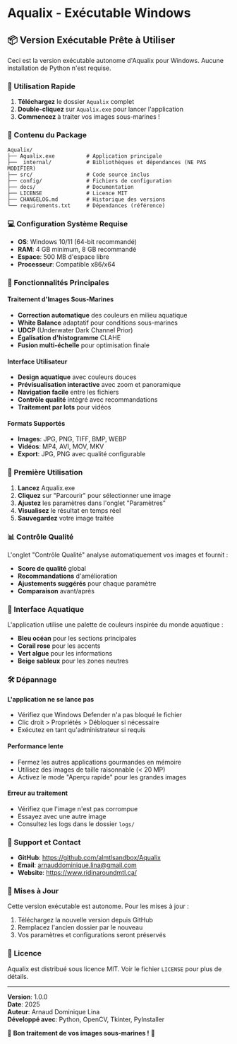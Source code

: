 # Aqualix - Exécutable Windows

## 📦 Version Exécutable Prête à Utiliser

Ceci est la version exécutable autonome d'Aqualix pour Windows. Aucune installation de Python n'est requise.

### 🚀 Utilisation Rapide

1. **Téléchargez** le dossier `Aqualix` complet
2. **Double-cliquez** sur `Aqualix.exe` pour lancer l'application
3. **Commencez** à traiter vos images sous-marines !

### 📂 Contenu du Package

```
Aqualix/
├── Aqualix.exe          # Application principale
├── _internal/           # Bibliothèques et dépendances (NE PAS MODIFIER)
├── src/                 # Code source inclus
├── config/              # Fichiers de configuration
├── docs/                # Documentation
├── LICENSE              # Licence MIT
├── CHANGELOG.md         # Historique des versions
└── requirements.txt     # Dépendances (référence)
```

### 💻 Configuration Système Requise

- **OS**: Windows 10/11 (64-bit recommandé)
- **RAM**: 4 GB minimum, 8 GB recommandé
- **Espace**: 500 MB d'espace libre
- **Processeur**: Compatible x86/x64

### 🎯 Fonctionnalités Principales

#### Traitement d'Images Sous-Marines
- **Correction automatique** des couleurs en milieu aquatique
- **White Balance** adaptatif pour conditions sous-marines
- **UDCP** (Underwater Dark Channel Prior)
- **Égalisation d'histogramme** CLAHE
- **Fusion multi-échelle** pour optimisation finale

#### Interface Utilisateur
- **Design aquatique** avec couleurs douces
- **Prévisualisation interactive** avec zoom et panoramique
- **Navigation facile** entre les fichiers
- **Contrôle qualité** intégré avec recommandations
- **Traitement par lots** pour vidéos

#### Formats Supportés
- **Images**: JPG, PNG, TIFF, BMP, WEBP
- **Vidéos**: MP4, AVI, MOV, MKV
- **Export**: JPG, PNG avec qualité configurable

### 🔧 Première Utilisation

1. **Lancez** Aqualix.exe
2. **Cliquez** sur "Parcourir" pour sélectionner une image
3. **Ajustez** les paramètres dans l'onglet "Paramètres"
4. **Visualisez** le résultat en temps réel
5. **Sauvegardez** votre image traitée

### 📊 Contrôle Qualité

L'onglet "Contrôle Qualité" analyse automatiquement vos images et fournit :
- **Score de qualité** global
- **Recommandations** d'amélioration
- **Ajustements suggérés** pour chaque paramètre
- **Comparaison** avant/après

### 🎨 Interface Aquatique

L'application utilise une palette de couleurs inspirée du monde aquatique :
- **Bleu océan** pour les sections principales
- **Corail rose** pour les accents
- **Vert algue** pour les informations
- **Beige sableux** pour les zones neutres

### 🛠️ Dépannage

#### L'application ne se lance pas
- Vérifiez que Windows Defender n'a pas bloqué le fichier
- Clic droit > Propriétés > Débloquer si nécessaire
- Exécutez en tant qu'administrateur si requis

#### Performance lente
- Fermez les autres applications gourmandes en mémoire
- Utilisez des images de taille raisonnable (< 20 MP)
- Activez le mode "Aperçu rapide" pour les grandes images

#### Erreur au traitement
- Vérifiez que l'image n'est pas corrompue
- Essayez avec une autre image
- Consultez les logs dans le dossier `logs/`

### 📝 Support et Contact

- **GitHub**: https://github.com/almtlsandbox/Aqualix
- **Email**: arnauddominique.lina@gmail.com
- **Website**: https://www.ridinaroundmtl.ca/

### 🔄 Mises à Jour

Cette version exécutable est autonome. Pour les mises à jour :
1. Téléchargez la nouvelle version depuis GitHub
2. Remplacez l'ancien dossier par le nouveau
3. Vos paramètres et configurations seront préservés

### 📜 Licence

Aqualix est distribué sous licence MIT. Voir le fichier `LICENSE` pour plus de détails.

---

**Version**: 1.0.0  
**Date**: 2025  
**Auteur**: Arnaud Dominique Lina  
**Développé avec**: Python, OpenCV, Tkinter, PyInstaller

🌊 **Bon traitement de vos images sous-marines !** 🌊
